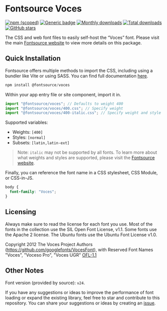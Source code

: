 # Fontsource Voces

[![npm (scoped)](https://img.shields.io/npm/v/@fontsource/voces?color=brightgreen)](https://www.npmjs.com/package/@fontsource/voces) [![Generic badge](https://img.shields.io/badge/fontsource-passing-brightgreen)](https://github.com/fontsource/fontsource) [![Monthly downloads](https://badgen.net/npm/dm/@fontsource/voces)](https://github.com/fontsource/fontsource) [![Total downloads](https://badgen.net/npm/dt/@fontsource/voces)](https://github.com/fontsource/fontsource) [![GitHub stars](https://img.shields.io/github/stars/fontsource/fontsource.svg?style=social&label=Star)](https://github.com/fontsource/fontsource/stargazers)

The CSS and web font files to easily self-host the “Voces” font. Please visit the main [Fontsource website](https://fontsource.org/fonts/voces) to view more details on this package.

## Quick Installation

Fontsource offers multiple methods to import the CSS, including using a bundler like Vite or using SASS. You can find full documentation [here](https://fontsource.org/docs/getting-started/introduction).

```javascript
npm install @fontsource/voces
```

Within your app entry file or site component, import it in.

```javascript
import "@fontsource/voces"; // Defaults to weight 400
import "@fontsource/voces/400.css"; // Specify weight
import "@fontsource/voces/400-italic.css"; // Specify weight and style
```

Supported variables:
- Weights: `[400]`
- Styles: `[normal]`
- Subsets: `[latin,latin-ext]`

> Note: `italic` may not be supported by all fonts. To learn more about what weights and styles are supported, please visit the [Fontsource website](https://fontsource.org/fonts/voces).

Finally, you can reference the font name in a CSS stylesheet, CSS Module, or CSS-in-JS.

```css
body {
  font-family: "Voces";
}
```

## Licensing
Always make sure to read the license for each font you use. Most of the fonts in the collection use the SIL Open Font License, v1.1. Some fonts use the Apache 2 license. The Ubuntu fonts use the Ubuntu Font License v1.0.

Copyright 2012 The Voces Project Authors (https://github.com/googlefonts/VocesFont), with Reserved Font Names "Voces", "Voceso Pro", "Voces UGR"
[OFL-1.1](https://openfontlicense.org)

## Other Notes
Font version (provided by source): `v24`.

If you have any suggestions or ideas to improve the performance of font loading or expand the existing library, feel free to star and contribute to this repository. You can share your suggestions or ideas by creating an [issue](https://github.com/fontsource/fontsource/issues).